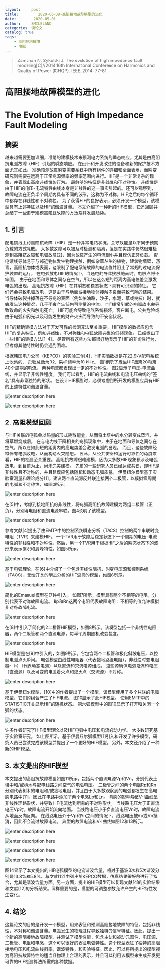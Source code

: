 ```yaml
---
layout:     post
title:         2020-05-08-高阻接地故障模型的进化
date:        2020-05-08
author:     SMILELAND
categories: 读论文
catalog: true
tags:
    - 高阻接地故障
    - 电弧
---
```


> Zamanan N, Sykulski J. The evolution of high impedance fault modeling[C]//2014 16th International Conference on Harmonics and Quality of Power (ICHQP). IEEE, 2014: 77-81.

# 高阻接地故障模型的进化

# The Evolution of High Impedance Fault Modeling

## 摘要

越来越需要更加详细，准确的建模技术来预测电力系统的瞬态响应，尤其是由高阻抗电弧故障（HIF）引起的瞬态响应。 在设计和开发改进的设备和新的保护技术方面尤其如此。 准确预测故障瞬变需要系统中所有组件的详细和全面表示，而瞬变研究则需要在远高于正常电源频率的频率范围内进行。HIF是一个非常复杂的现象，并表现出高度非线性的行为。 最鲜明的特征是非线性和不对称性。 非线性是由于HIF的电压-电流特性曲线本身是非线性的这一事实引起的。还可以观察到，故障电流在正负半个周期内具有不同的波形，这称为不对称。HIF之后的每个循环中都存在非线性和不对称性。 为了获得HIF的良好表示，必须开发一个模型，该模型具有上述特征以及HIF的谐波含量。 本文介绍了一种新的HIF模型，它还回顾并总结了一些用于建模高阻抗故障的方法及其发展趋势。

<!-- more -->

## 1. 引言

配电馈线上的高阻抗故障（HIF）是一种异常电路状况，会导致能量以不同于预期负载的方式耗散。 大多数故障可以被及时检测和隔离，但是在实践中仍然很难检测到高阻抗故障和电弧故障[2]，因为故障产生的电流很小并且模仿正常负载。 配电馈线导体易于与邻近物体发生物理接触，例如杂草丛生的植物，建筑物墙壁，沥青，高阻抗物体或表面，这限制了配电系统故障的电流值并阻止了常规的过电流保护装置的运行。 在电弧放电HIF的情况下，当通电的导体接触地面时，电触点将不牢固。 由于在地面和导体之间存在空气，所以在这么短的距离内高电位差会激发电弧的出现。 高阻抗故障（HIF）在其瞬态和稳态状态下具有可识别的特征。 它们还会导致电弧放电，这是由于与地面或接地物体接触不良而导致气隙的结果。 当导体破裂并掉落在不导电的表面（例如柏油路，沙子，水泥，草或树枝）时，就会发生这种情况，几乎不会产生任何可测量的电流。  HIF经常引起的电弧放电会导致致命的火灾和触电死亡。  HIF可能会导致电气系统损坏，客户断电，公共危险或由于电弧和闪光以及可能发生的财产火灾而导致的不安全状况。

HIF的精确建模方法对于开发可靠的检测算法至关重要。  HIF模型的数据应包含HIF的复杂特征，例如非线性，不对称性和电弧故障典型的低频现象。 已经提出了一些HIF的建模方法[1-4]。 尽管所有这些方法都很好地表示了HIF的非线性行为，但考虑其他特性时仍会遇到困难。

根据韩国电力公司（KEPCO）的实验工作[4]，HIF实验数据是在22.9kV配电系统上收集的。 实验总数为32，采样频率为10 kHz。 图1例示了发生HIF后第20和第40个周期的电流。 两种电流都表现出一定的不对称性。 图2显示了电压-电流曲线，并显示了非线性程度。 我们可以看到，HIF的电流曲线和电流电压曲线的“签名”具有非常独特的形状。 在设计HIF模型时，必须考虑到所开发的模型应具有HIF的上述特性和谐波含量。

![enter description here](https://i.loli.net/2020/05/08/KU8oWOwbIhXd7Ay.png)

![enter description here](https://i.loli.net/2020/05/08/tjU46pvuXJh1MKZ.png)

## 2. 高阻模型回顾

与HIF关联的电弧会以热量的形式耗散能量，从而将土壤中的水分转变成蒸汽，并将草燃烧成烟。 在与电力线下降相关的电弧现象中，由于在地面和导体之间存在空气，所以在如此短的距离内的高电势差会激发电弧的出现。 而且，这些故障经常伴有电弧放电，从而构成火灾隐患。 因此，从公共安全和运行可靠性的角度来看，HIF的检测至关重要。 高阻抗故障很难建模，因为大多数HIF现象都涉及电弧放电，到目前为止，尚未完美建模。 先前的一些研究人员已经达成共识，即HIF是非线性且不对称的，并且建模应包括随机和动态电弧质量。 伊曼纽尔模型基于实验室测量和理论成分[1]，建议两个直流源反并联连接两个二极管，以模拟零周期的电弧和不对称性，如图3所示。

![enter description here](https://i.loli.net/2020/05/08/ojPT74uNpKH8inq.png)

在[5]中，考虑到接地阻抗的非线性，将电弧高阻抗故障建模为两组二极管（正负），分别与电阻和直流电源串联。图4说明了该模型。

![enter description here](https://i.loli.net/2020/05/08/BW3a48kxUtPQRHf.png)

参考文献[4]提出了由EMTP中的控制系统瞬态分析（TACS）控制的两个串联时变电阻（TVR）来建模HIF。 一个TVR用于故障后稳定状态下一个周期的电压-电流特性的非线性和不对称性，然后，另一个TVR用于根据HIF之后的瞬态状态下的波形来表示累积和肩峰特性，如图5所示。

![enter description here](https://i.loli.net/2020/05/08/1YKgmJiD6pIjLld.png)

基于电弧理论，在[6]中介绍了一个包含非线性阻抗，时变电压源和控制系统（TACS），受控开关的瞬态分析的HIF逼真的模型，如图6所示。

![enter description here](https://i.loli.net/2020/05/08/AhaQJnXd3CIHG1u.png)

简化的Emanuel模型在[7]中引入。 如图7所示，模型具有两个不相等的电阻，分别代表不对称故障电流。  Rp和Rn这两个电阻代表故障电阻：不相等的值允许模拟非对称故障电流。

![enter description here](https://i.loli.net/2020/05/08/5w3zbd4cLg1HaMe.png)

在[8]中引入了简化的2二极管HIF模型，如图8所示。该模型包括一个非线性电阻器，两个二极管和两个直流电源，每半个周期随机改变幅度。

![enter description here](https://i.loli.net/2020/05/08/YgNPaUs7SDrodxZ.png)

HIF模型是在[9]中引入的，如图9所示。它包含两个二极管和极化斜坡电压，以控制电弧点火瞬间。 电弧模型由线性电阻器（代表接地路径电阻），非线性时变电阻器r（t）（代表动态电弧）以及直流和交流电源组成。 这些源确保电弧电流和电压（直流源）以及可变的电弧着火点和熄灭点（交流源）不对称。

![enter description here](https://i.loli.net/2020/05/08/7wxjKDsgOfhunFz.png)

基于伊曼纽尔模型，[10]中的作者提出了一个模型，该模型使用了多个并联的电弧模型，它们的组合产生了HIF电流。 图10显示了此HIF模型。 使用EMTP中的STATISTIC开关显示HIF的随机状态。 第六弧模型中的图10显示了打开和关闭一个弧的状态。

![enter description here](https://i.loli.net/2020/05/08/QHbDrsUnfkqVO6F.png)

许多作者研究了HIF模型理论以及HIF电弧中电压和电流的动力学。 大多数研究基于实验室研究。 如上图所示，基于伊曼纽尔弧模型[1]引入和开发了许多模型，研究人员已尝试完成该模型并提出了一个更好的HIF模型。 另外，本文还介绍了一种新的HIF模型。

## 3. 本文提出的HIF模型

本文提出的高阻抗故障模型如图11所示，包括两个直流电源Vp和Vn，分别代表土壤中和/或树木与配电线路之间空气的电弧电压。 二极管之间的两个电阻Rp和Rn分别代表树木的电阻和/或接地电阻，并且由于大多数观察到的电弧都发生在高电感电路中[11]，因此在电路中添加了两个电感Lp和Ln。 电感的影响导致V-I曲线呈非线性环路形状，并导致HIF电流达到所需的不对称形状。 当线路电压大于正直流电压Vp时，故障电流开始流向地面。 当线路电压小于负直流电压Vn时，故障电流从地面反向反向。 在线路电压介于Vp和Vn之间的情况下，线路电压被Vp或Vn抵消，因此不会流过故障电流。 典型的故障电流和V-I曲线如图12和13所示。

![enter description here](https://i.loli.net/2020/05/08/uxdpnsvaiPGgSoX.png)

![enter description here](https://i.loli.net/2020/05/08/zGEJerdTs961haq.png)

![enter description here](https://i.loli.net/2020/05/08/b5wcWH8MZD3Ejyk.png)

![enter description here](https://i.loli.net/2020/05/08/filUCyqk3vbSVBw.png)

图14显示了本文提出的HIF电弧模型的电流谐波含量，相对于基波3次和5次谐波分别是13.8%和5.8%。与文献[12]中列出的KEPCO数据，仿真结果很好的进行了拟合，尤其是谐波含量方面。另一方面，提出的HIF模型可以复现文献[4]的实验结果和文献[12]的分析结果。同样重要的是，模型的可调整参数允许产生的HIF特性发生变化。

## 4. 结论

这篇论文的目的是开发一个模型，用来表征和预测高阻接地故障的特征，包括非线性，不对称和谐波含量。电弧发生的物理过程导致独特的信号特征。因此，提出一个新的高阻接地故障模型，并测试了模型性能，包含主动和被动元器件，电压源、二极管、电阻和电感，这个可以很好的表征电弧特性。这个模型表征了独特的高阻接地电压和电流曲线斜率，谐波特性，和实验特征。因此，可以将所提出的模型视为高阻抗故障特性的适当且物理上合理的表示，并且可以利用该模型来生成开发更可靠的HIF检测算法所需的各种数据。
